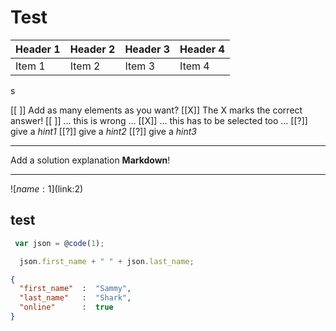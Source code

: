 # Test


| Header 1   | Header 2   | Header 3   | Header 4   |
| :--------- | :--------- | :--------- | :--------- |
| Item 1     | Item 2     | Item 3     | Item 4     |

s

[[ ]] Add as many elements as you want?
[[X]] The X marks the correct answer!
[[ ]] ... this is wrong ...
[[X]] ... this has to be selected too ...
[[?]] give a *hint1*
[[?]] give a *hint2*
[[?]] give a *hint3*
****************************************

Add a solution explanation __Markdown__!

****************************************

![$name:1]($link:2)



## test

``` js     +Script.js
 var json = @code(1);

  json.first_name + " " + json.last_name;

```
``` json     +Data.json
{
  "first_name"  :  "Sammy",
  "last_name"   :  "Shark",
  "online"      :  true
}
```
<script>@code(0)</script>

